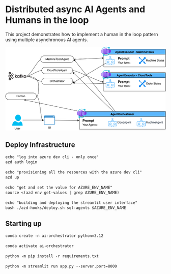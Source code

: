 # Distributed async AI Agents and Humans in the loop

This project demonstrates how to implement a human in the loop pattern using multiple asynchronous AI agents.

![image info](./architecture.png)

## Deploy Infrastructure

```
echo "log into azure dev cli - only once"
azd auth login

echo "provisioning all the resources with the azure dev cli"
azd up

echo "get and set the value for AZURE_ENV_NAME"
source <(azd env get-values | grep AZURE_ENV_NAME)

echo "building and deploying the streamlit user interface"
bash ./azd-hooks/deploy.sh sql-agents $AZURE_ENV_NAME
```

## Starting up

```
conda create -n ai-orchestrator python=3.12

conda activate ai-orchestrator

python -m pip install -r requirements.txt   

python -m streamlit run app.py --server.port=8000
```
